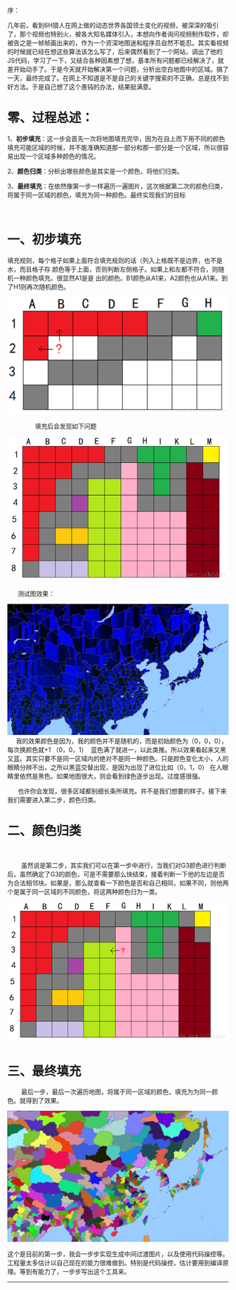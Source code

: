 序：

几年前，看到6H猎人在网上做的动态世界各国领土变化的视频，被深深的吸引了，那个视频也特别火，被各大知名媒体引入，本想向作者询问视频制作软件，却被告之是一帧帧画出来的，作为一个资深地图迷和程序员自然不能忍。其实看视频的时候就已经在想这些算法该怎么写了，后来偶然看到了一个网站，调出了他的JS代码，学习了一下，又结合各种因素想了想，基本所有问题都已经解决了，就差开始动手了。于是今天就开始解决第一个问题，分析出空白地图中的区域。搞了一天，最终完成了。在网上不知道是不是自己的关键字搜索的不正确，总是找不到好方法。于是自己想了这个愚钝的办法，结果挺满意。


# 零、过程总述：
1、**初步填充**：这一步会首先一次将地图填充完毕，因为在自上而下用不同的颜色填充可能区域的时候，并不能准确知道那一部分和那一部分是一个区域，所以很容易出现一个区域多种颜色的情况。

2、**颜色归类**：分析出哪些颜色是其实是一个颜色，将他们归类。

3、**最终填充**：在依然像第一步一样遍历一遍图片，这次根据第二次的颜色归类，将属于同一区域的颜色，填充为同一种颜色。最终实现我们的目标

 

# 一、初步填充
填充规则，每个格子如果上面符合填充规则的话（列入上格既不是边界，也不是水，而且格子存
颜色等于上面，否则判断左侧格子。如果上和左都不符合，则随机一种颜色填充。很显然A1是是
出的颜色。B1颜色从A1来，A2颜色也从A1来。到了H1则再次随机颜色。

![](/Info/Info_1.png "初步填充")

                填充后会发现如下问题

![](/Info/Info_2.png "如下问题")

     
测试图效果：


![](/Info/Info_3.jpg "如下问题")
     我的效果颜色是因为，我的颜色并不是随机的，而是初始颜色为（0，0，0），每次换颜色就+1 （0，0，1）  蓝色满了就进一，以此类推。所以效果看起来又黑又蓝。其实只要不是同一区域内的绝对不是同一种颜色。只是颜色变化太小，人的眼睛分辨不出，之所以黑蓝交替出现，是因为出现了进位比如（0，1，0） 在人眼睛里依然是黑色。如果地图很大，则会看到绿色逐步出现。过度感很强。

      也许你会发现，很多区域都别细长条所填充。并不是我们想要的样子。接下来我们需要进入第二步，颜色归类。

# 二、颜色归类
 

        虽然说是第二步，其实我们可以在第一步中进行，当我们对G3颜色进行判断后，虽然确定了G3的颜色，可是不需要那么快结束，接着判断一下他的左边是否为合法相邻块。如果是，那么就查看一下颜色是否和自己相同，如果不同，则他两个是属于同一区域的不同颜色，将这两种颜色归为一类。


![](/Info/Info_4.png "颜色归类")


# 三、最终填充
        最后一步，最后一次遍历地图，将属于同一区域的颜色，填充为为同一颜色。就得到了效果。


![](/Info/Info_5.jpg "如下问题")


这个是目前的第一步，我会一步步实现生成中间过渡图片，以及使用代码操控等。工程量太多估计以自己现在的能力很难做到。特别是代码操控，估计要用到编译原理。等到有能力了，一步步写出这个工具来。

--------------------- 
